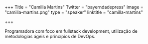 +++
Title = "Camilla Martins"
Twitter = "bayerndadepress"
image = "camilla-martins.png"
type = "speaker"
linktitle = "camilla-martins"

+++

Programadora com foco em fullstack development, utilização de metodologias ágeis e princípios de DevOps.
